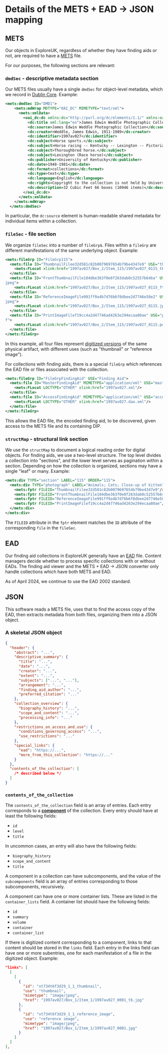 # Details of the METS + EAD &rarr; JSON mapping

## METS

Our objects in ExploreUK, regardless of whether they have finding aids or
not, are required to have a [METS](https://www.loc.gov/standards/mets/) file.

For our purposes, the following sections are relevant:

### `dmdSec` - descriptive metadata section

Our METS files usually have a single `dmdSec` for object-level metadata, which
we record in [Dublin Core](https://www.dublincore.org/). Example:

```xml
<mets:dmdSec ID="DMD1">
    <mets:mdWrap MDTYPE="OAI_DC" MIMETYPE="text/xml">
      <mets:xmlData>
        <oai_dc:dc xmlns:dc="http://purl.org/dc/elements/1.1/" xmlns:oai_dc="http://www.openarchives.org/OAI/2.0/oai_dc/" xsi:schemaLocation="http://www.openarchives.org/OAI/2.0/oai_dc/ http://www.openarchives.org/OAI/2.0/oai_dc.xsd">
          <dc:title xml:lang="en">James Edwin Weddle Photographic Collection</dc:title>
          <dc:source>James Edwin Weddle Photographic Collection</dc:source>
          <dc:creator>Weddle, James Edwin, 1911-1989</dc:creator>
          <dc:identifier>1997av027</dc:identifier>
          <dc:subject>Horse sports.</dc:subject>
          <dc:subject>Horse racing -- Kentucky -- Lexington -- Pictorial works</dc:subject>
          <dc:subject>Thoroughbred horse.</dc:subject>
          <dc:subject>Lexington (Race horse)</dc:subject>
          <dc:publisher>University of Kentucky</dc:publisher>
          <dc:date>1948-1981</dc:date>
          <dc:format>collections</dc:format>
          <dc:type>text</dc:type>
          <dc:language>English</dc:language>
          <dc:rights>Copyright to the collection is not held by University of Kentucky. Reproduction and usage permissions can be obtained from University of Kentucky for images not identified as material published by the  Associated Press, or United Press International. Permission to reproduce those images must be secured from the individual organizations. (Identifications or publication notices are noted in the individual item records.)  Contact the Special Collections Research Center for information regarding rights and use of this collection.</dc:rights>
          <dc:description>32 Cubic Feet 66 boxes (10946 items)</dc:description>
        </oai_dc:dc>
      </mets:xmlData>
    </mets:mdWrap>
  </mets:dmdSec>
```

In particular, the `dc:source` element is human-readable shared metadata for individual items within
a collection.

### `fileSec` - file section

We organize `fileSec` into a number of `fileGrp`s. Files within a `fileGrp` are different manifestations
of the same underlying object. Example:

```xml
<mets:fileGrp ID="FileGrp115">
  <mets:file ID="ThumbnailFilee32d581c82b0079697654b79be4347e9" USE="thumbnail" MIMETYPE="image/jpeg">
    <mets:FLocat xlink:href="1997av027/Box_2/Item_115/1997av027_0115_tb.jpg" LOCTYPE="OTHER"/>
  </mets:file>
  <mets:file ID="FrontThumbnailFile104dbe363f0e8f263dab0c52557b64ba" USE="front thumbnail" MIMETYPE="image/
jpeg">
    <mets:FLocat xlink:href="1997av027/Box_2/Item_115/1997av027_0115_ftb.jpg" LOCTYPE="OTHER"/>
  </mets:file>
  <mets:file ID="ReferenceImageFile991ff9a4b7d76b6f8dbee2d7746e58e2" USE="reference image" MIMETYPE="image/
jpeg">
    <mets:FLocat xlink:href="1997av027/Box_2/Item_115/1997av027_0115.jpg" LOCTYPE="OTHER"/>
  </mets:file>
  <mets:file ID="PrintImageFilef19cc4a2d47746ad4263e294ecaa80ae" USE="print image" MIMETYPE="application/pd
f">
    <mets:FLocat xlink:href="1997av027/Box_2/Item_115/1997av027_0115.pdf" LOCTYPE="OTHER"/>
  </mets:file>
</mets:fileGrp>
```

In this example, all four files represent
[digitized versions](https://exploreuk.uky.edu/catalog/xt734t6f3d29_115_1)
of the same physical artifact, with different
uses (such as "thumbnail" or "reference image").

For collections with finding aids, there is a special `fileGrp`
which references the EAD file or files associated with the collection.

```xml
<mets:fileGrp ID="FileGrpFindingAid" USE="Finding Aid">
  <mets:file ID="MasterFindingAid" MIMETYPE="application/xml" USE="master">
    <mets:FLocat LOCTYPE="OTHER" xlink:href="1997av027.xml"/>
  </mets:file>
  <mets:file ID="AccessFindingAid" MIMETYPE="application/xml" USE="access">
    <mets:FLocat LOCTYPE="OTHER" xlink:href="1997av027.dao.xml"/>
  </mets:file>
</mets:fileGrp>
```

This allows the EAD file, the encoded finding aid, to be discovered,
given access to the METS file and its containing DIP.

### `structMap` - structural link section

We use the `structMap` to document a logical reading order for digital objects. For finding aids, we use
a two-level structure. The top level divides a collection into "sections", and the lower level serves as
pagination within a section. Depending on how the collection is organized, sections may have a single "leaf"
or many. Example:

```xml
<mets:div TYPE="section" LABEL="115" ORDER="115">
  <mets:div TYPE="photograph" LABEL="Animals; Cats; Close-up of kitten" ORDER="1">
    <mets:fptr FILEID="ThumbnailFilee32d581c82b0079697654b79be4347e9"/>
    <mets:fptr FILEID="FrontThumbnailFile104dbe363f0e8f263dab0c52557b64ba"/>
    <mets:fptr FILEID="ReferenceImageFile991ff9a4b7d76b6f8dbee2d7746e58e2"/>
    <mets:fptr FILEID="PrintImageFilef19cc4a2d47746ad4263e294ecaa80ae"/>
  </mets:div>
</mets:div>
```

The `FILEID` attribute in the `fptr` element matches the `ID` attribute of the corresponding `file`
in the `fileSec`.

## EAD

Our finding aid collections in ExploreUK generally have an [EAD](https://loc.gov/ead/) file.
Content managers decide whether to process specific collections with or without EADs.
The finding aid viewer and the METS + EAD &rarr; JSON converter only handle
collections which have both METS and EAD.

As of April 2024, we continue to use the EAD 2002 standard.

## JSON

This software reads a METS file, uses that to find the access copy of the EAD,
then extracts metadata from both files, organizing them into a JSON object.

### A skeletal JSON object

```json
{
  "header": {
    "abstract": "...",
    "descriptive_summary": {
      "title": "...",
      "date": "...",
      "creator": "...",
      "extent": "...",
      "subjects": ["...", "..."],
      "arrangement": "...",
      "finding_aid_author": "...",
      "preferred_citation": "..."
    },
    "collection_overview": {
      "biography_history": "...",
      "scope_and_content": "...",
      "processing_info": "..."
    },
    "restrictions_on_access_and_use": {
      "conditions_governing_access": "...",
      "use_restrictions": "..."
    },
    "special_links": {
      "ead": "https://...",
      "more_from_this_collection": "https://..."
    }
  },
  "contents_of_the_collection": [
    /* described below */
  ]
}
```

### `contents_of_the_collection`

The `contents_of_the_collection` field is an array of entries. Each entry
corresponds to a **[component](https://loc.gov/ead/tglib/elements/c.html)**
of the collection. Every entry should have at least the following fields:

* `id`
* `level`
* `title`

In uncommon cases, an entry will also have the following fields:

* `biography_history`
* `scope_and_content`
* `title`

A component in a collection can have subcomponents, and the value of
the `subcomponents` field is an array of entries corresponding to those
subcomponents, recursively.

A component can have one or more container lists. These are listed in the
`container_lists` field. A container list should have the following fields:

* `id`
* `summary`
* `volume`
* `container`
* `container_list`

If there is digitized content corresponding to a component, links to that
content should be stored in the `links` field. Each entry in the links field
can have one or more subentries, one for each manifestation of a file in the
digitized object. Example:

```json
"links": [
  [
    [
      {
        "id": "xt734t6f3d29_1_1_thumbnail",
        "use": "thumbnail",
        "mimetype": "image/jpeg",
        "href": "1997av027/Box_1/Item_1/1997av027_0001_tb.jpg"
      },
      {
        "id": "xt734t6f3d29_1_1_reference_image",
        "use": "reference image",
        "mimetype": "image/jpeg",
        "href": "1997av027/Box_1/Item_1/1997av027_0001.jpg"
      }
    ]
  ]
],
```
